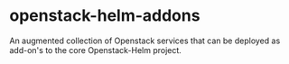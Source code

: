 # openstack-helm-addons
An augmented collection of Openstack services that can be deployed as add-on's to the core Openstack-Helm project.
